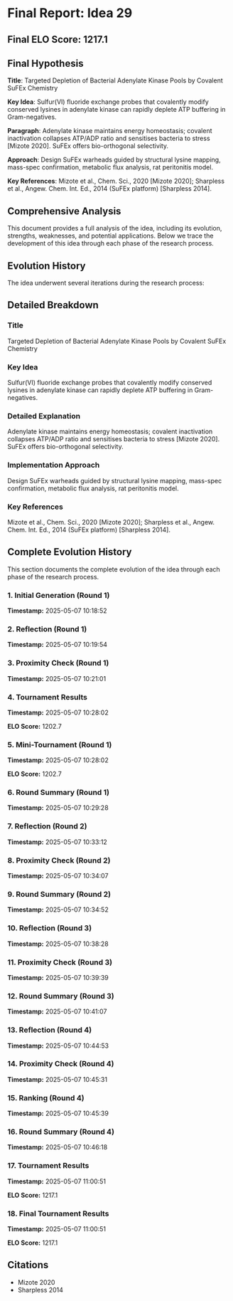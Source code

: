 # Final Report: Idea 29

## Final ELO Score: 1217.1

## Final Hypothesis

**Title**: Targeted Depletion of Bacterial Adenylate Kinase Pools by Covalent SuFEx Chemistry

**Key Idea**: Sulfur(VI) fluoride exchange probes that covalently modify conserved lysines in adenylate kinase can rapidly deplete ATP buffering in Gram-negatives.

**Paragraph**: Adenylate kinase maintains energy homeostasis; covalent inactivation collapses ATP/ADP ratio and sensitises bacteria to stress [Mizote 2020]. SuFEx offers bio-orthogonal selectivity.

**Approach**: Design SuFEx warheads guided by structural lysine mapping, mass-spec confirmation, metabolic flux analysis, rat peritonitis model.

**Key References**: Mizote et al., Chem. Sci., 2020 [Mizote 2020]; Sharpless et al., Angew. Chem. Int. Ed., 2014 (SuFEx platform) [Sharpless 2014].

## Comprehensive Analysis

This document provides a full analysis of the idea, including its evolution, strengths, weaknesses, and potential applications. Below we trace the development of this idea through each phase of the research process.

## Evolution History

The idea underwent several iterations during the research process:

## Detailed Breakdown

### Title

Targeted Depletion of Bacterial Adenylate Kinase Pools by Covalent SuFEx Chemistry

### Key Idea

Sulfur(VI) fluoride exchange probes that covalently modify conserved lysines in adenylate kinase can rapidly deplete ATP buffering in Gram-negatives.

### Detailed Explanation

Adenylate kinase maintains energy homeostasis; covalent inactivation collapses ATP/ADP ratio and sensitises bacteria to stress [Mizote 2020]. SuFEx offers bio-orthogonal selectivity.

### Implementation Approach

Design SuFEx warheads guided by structural lysine mapping, mass-spec confirmation, metabolic flux analysis, rat peritonitis model.

### Key References

Mizote et al., Chem. Sci., 2020 [Mizote 2020]; Sharpless et al., Angew. Chem. Int. Ed., 2014 (SuFEx platform) [Sharpless 2014].

## Complete Evolution History

This section documents the complete evolution of the idea through each phase of the research process.

### 1. Initial Generation (Round 1)
**Timestamp:** 2025-05-07 10:18:52



### 2. Reflection (Round 1)
**Timestamp:** 2025-05-07 10:19:54



### 3. Proximity Check (Round 1)
**Timestamp:** 2025-05-07 10:21:01



### 4. Tournament Results
**Timestamp:** 2025-05-07 10:28:02

**ELO Score:** 1202.7



### 5. Mini-Tournament (Round 1)
**Timestamp:** 2025-05-07 10:28:02

**ELO Score:** 1202.7



### 6. Round Summary (Round 1)
**Timestamp:** 2025-05-07 10:29:28



### 7. Reflection (Round 2)
**Timestamp:** 2025-05-07 10:33:12



### 8. Proximity Check (Round 2)
**Timestamp:** 2025-05-07 10:34:07



### 9. Round Summary (Round 2)
**Timestamp:** 2025-05-07 10:34:52



### 10. Reflection (Round 3)
**Timestamp:** 2025-05-07 10:38:28



### 11. Proximity Check (Round 3)
**Timestamp:** 2025-05-07 10:39:39



### 12. Round Summary (Round 3)
**Timestamp:** 2025-05-07 10:41:07



### 13. Reflection (Round 4)
**Timestamp:** 2025-05-07 10:44:53



### 14. Proximity Check (Round 4)
**Timestamp:** 2025-05-07 10:45:31



### 15. Ranking (Round 4)
**Timestamp:** 2025-05-07 10:45:39



### 16. Round Summary (Round 4)
**Timestamp:** 2025-05-07 10:46:18



### 17. Tournament Results
**Timestamp:** 2025-05-07 11:00:51

**ELO Score:** 1217.1



### 18. Final Tournament Results
**Timestamp:** 2025-05-07 11:00:51

**ELO Score:** 1217.1



## Citations

- Mizote 2020
- Sharpless 2014
